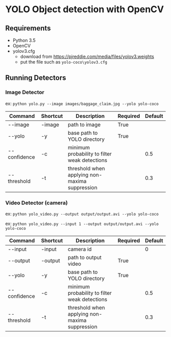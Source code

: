 # YOLO Object detection with OpenCV

## Requirements
* Python 3.5
* OpenCV
* yolov3.cfg
  * download from https://pjreddie.com/media/files/yolov3.weights
  * put the file such as `yolo-coco\yolov3.cfg`

## Running Detectors

### Image Detector

ex: `python yolo.py --image images/baggage_claim.jpg --yolo yolo-coco`

| Command      | Shortcut | Description                                    | Required | Default |
|--------------|----------|------------------------------------------------|----------|---------|
| --image      | -image   | path to image                                  | True     |         |
| --yolo       | -y       | base path to YOLO directory                    | True     |         |
| --confidence | -c       | minimum probability to filter weak detections  |          | 0.5     |
| --threshold  | -t       | threshold when applying non-maxima suppression |          | 0.3     |

### Video Detector (camera)

ex: `python yolo_video.py --output output/output.avi --yolo yolo-coco`

ex: `python yolo_video.py --input 1 --output output/output.avi --yolo yolo-coco`

| Command      | Shortcut | Description                                    | Required | Default |
|--------------|----------|------------------------------------------------|----------|---------|
| --input      | -input   | camera id                                      |          | 0       |
| --output     | -output  | path to output video                           | True     |         |
| --yolo       | -y       | base path to YOLO directory                    | True     |         |
| --confidence | -c       | minimum probability to filter weak detections  |          | 0.5     |
| --threshold  | -t       | threshold when applying non-maxima suppression |          | 0.3     |

